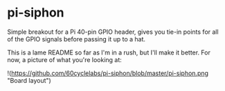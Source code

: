 # pi-siphon
Simple breakout for a Pi 40-pin GPIO header, gives you tie-in points for all of the GPIO signals before passing it up to a hat.

This is a lame README so far as I'm in a rush, but I'll make it better.  For now, a picture of what you're looking at:

!(https://github.com/60cyclelabs/pi-siphon/blob/master/pi-siphon.png "Board layout")
